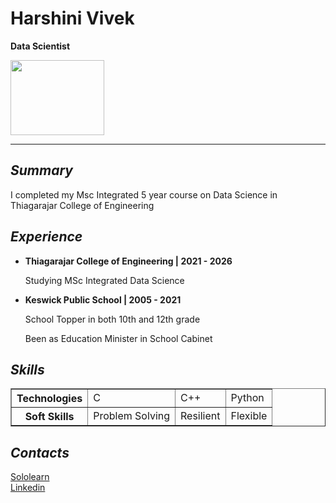 <!DOCTYPE html>
<html>
    <head>
    </head>
    <body>
        <p><h1><b>Harshini Vivek</b></h1></p>
        <p><strong>Data Scientist</strong></p>
        <img src= "https://www.pngitem.com/pimgs/m/137-1370168_professional-clipart-female-avatar-circle-hd-png-download.png"
       height="120px" width="150px"/>
        <p><hr/></p>
        <p><h2><i>Summary</i></h2></p>
        <p>
         I completed my Msc Integrated 5 year course on Data Science in Thiagarajar College of Engineering
        </p>
        <p><h2><i>Experience</i></h2></p>
        <ul>
          <li>
             <p>
             <b>
              Thiagarajar College of Engineering | 2021 - 2026
             </b>
             </p>
             <p>
               Studying MSc Integrated Data Science
             </p>
          </li>
          <li>
             <p>
             <b>
              Keswick Public School | 2005 - 2021
             </b>
             </p>
             <p>
               School Topper in both 10th and 12th grade
             </p>
             <p>
               Been as Education Minister in School Cabinet
             </p>
          </li>
        </ul>
        <p><h2><i>Skills</i></h2></p>
        <table border="1">
        <tr>
          <th>Technologies</th>
          <td>C </td>
          <td>C++ </td>
          <td>Python</td>
        </tr>
        <tr>
          <th>Soft Skills</th>
          <td>Problem Solving</td>
          <td>Resilient</td>
          <td>Flexible</td>
        </tr>
       </table>
       <h2><i>Contacts</i></h2>
<a href="https://www.sololearn.com/profile/24069672">Sololearn</a>
<br/>
<a href="https://www.linkedin.com/in/harshini-v-74b052249/">Linkedin</a>
</body>
</html>
